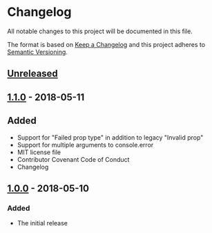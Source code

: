 # Changelog
All notable changes to this project will be documented in this file.

The format is based on [Keep a Changelog](http://keepachangelog.com/en/1.0.0/)
and this project adheres to [Semantic Versioning](http://semver.org/spec/v2.0.0.html).

## [Unreleased]

## [1.1.0] - 2018-05-11
## Added
- Support for "Failed prop type" in addition to legacy "Invalid prop"
- Support for multiple arguments to console.error
- MIT license file
- Contributor Covenant Code of Conduct
- Changelog

## [1.0.0] - 2018-05-10
### Added
- The initial release

[Unreleased]: https://github.com/esphen/jest-prop-type-error/compare/v1.1.0...HEAD
[1.1.0]: https://github.com/esphen/jest-prop-type-error/compare/v1.0.0...v1.1.0
[1.0.0]: https://github.com/esphen/jest-prop-type-error/commit/967cdc36cd9a1d64f2c887bc52b48dd4b87c2ea9
